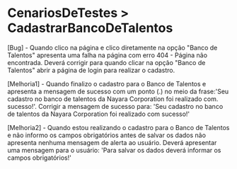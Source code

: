 # CenariosDeTestes > CadastrarBancoDeTalentos
[Bug] - Quando clico na página e clico diretamente na opção "Banco de Talentos" apresenta uma falha na página com erro 404 - Página não encontrada. 
Deverá corrigir para quando clicar na opção "Banco de Talentos" abrir a página de login para realizar o cadastro.

[Melhoria1] - Quando finalizo o cadastro para o Banco de Talentos e apresenta a mensagem de sucesso com um ponto (.) no meio da frase:'Seu cadastro no banco de talentos da Nayara Corporation foi realizado com. sucesso!'. 
Corrigir a mensagem de sucesso para: 'Seu cadastro no banco de talentos da Nayara Corporation foi realizado com sucesso!'

[Melhoria2] - Quando estou realizando o cadastro para o Banco de Talentos e não informo os campos obrigatórios antes de salvar os dados não apresenta nenhuma mensagem de alerta ao usuário.
Deverá apresentar uma mensagem para o usuário: 'Para salvar os dados deverá informar os campos obrigatórios!'
